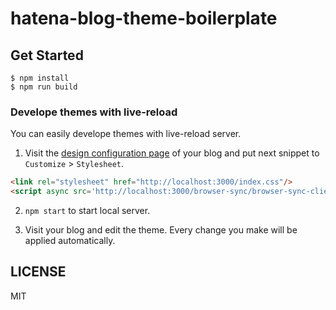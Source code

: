 # hatena-blog-theme-boilerplate

## Get Started

```
$ npm install
$ npm run build
```


### Develope themes with live-reload

You can easily develope themes with live-reload server.

1. Visit the [design configuration page](http://blog.hatena.ne.jp/my/config/design/detail) of your blog and put next snippet to `Customize` > `Stylesheet`.

```html
<link rel="stylesheet" href="http://localhost:3000/index.css"/>
<script async src='http://localhost:3000/browser-sync/browser-sync-client.js'></script>
```

2. `npm start` to start local server.

3. Visit your blog and edit the theme.
   Every change you make will be applied automatically.


## LICENSE

MIT
